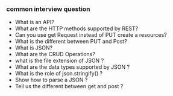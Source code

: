 ### common interview question
- What is an API?
- What are the HTTP methods supported by REST?
- Can you use get Request instead of PUT create a resources?
- What is the different between PUT and Post?
- What is JSON?
- What are the CRUD Operations?
- what is the file extension of JSON ?
- What are the data types supported by JSON ?
- What is the role of json.stringify() ?
- Show how to parse a JSON ?
- Tell us the different between get and post ?

